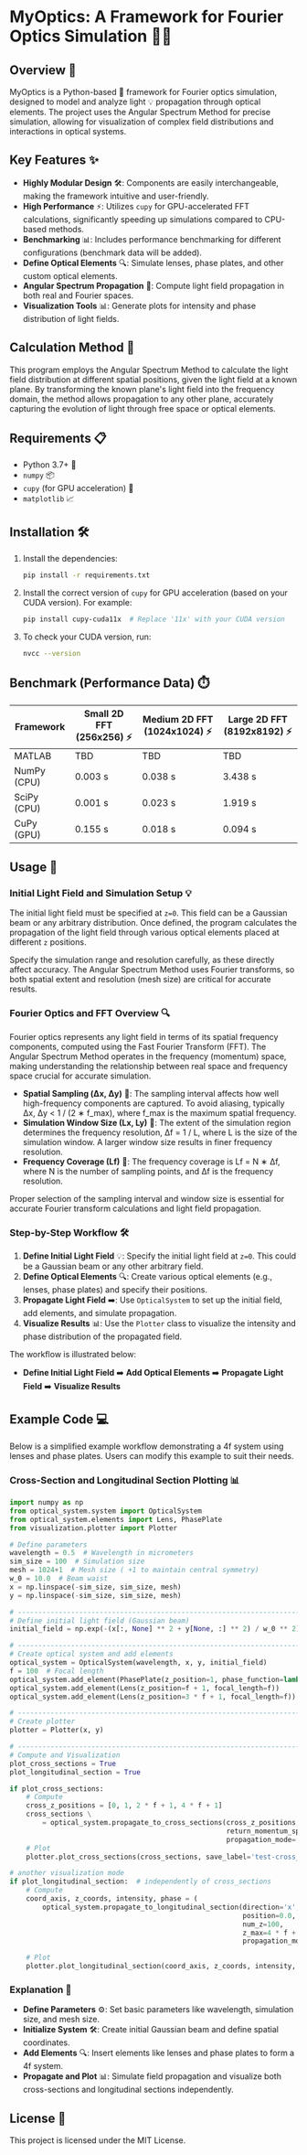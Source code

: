 # MyOptics: A Framework for Fourier Optics Simulation 🚀🔬

## Overview 🌟

MyOptics is a Python-based 🐍 framework for Fourier optics simulation, designed to model and analyze light 💡 propagation through optical elements. The project uses the Angular Spectrum Method for precise simulation, allowing for visualization of complex field distributions and interactions in optical systems.

## Key Features ✨

- **Highly Modular Design** 🛠️: Components are easily interchangeable, making the framework intuitive and user-friendly.
- **High Performance** ⚡: Utilizes `cupy` for GPU-accelerated FFT calculations, significantly speeding up simulations compared to CPU-based methods.
- **Benchmarking** 📊: Includes performance benchmarking for different configurations (benchmark data will be added).
- **Define Optical Elements** 🔍: Simulate lenses, phase plates, and other custom optical elements.
- **Angular Spectrum Propagation** 📐: Compute light field propagation in both real and Fourier spaces.
- **Visualization Tools** 📊: Generate plots for intensity and phase distribution of light fields.

## Calculation Method 🧠

This program employs the Angular Spectrum Method to calculate the light field distribution at different spatial positions, given the light field at a known plane. By transforming the known plane's light field into the frequency domain, the method allows propagation to any other plane, accurately capturing the evolution of light through free space or optical elements.

## Requirements 📋

- Python 3.7+ 🐍
- `numpy` 📦
- `cupy` (for GPU acceleration) 💨
- `matplotlib` 📈

## Installation 🛠️

1. Install the dependencies:

   ```bash
   pip install -r requirements.txt
   ```

2. Install the correct version of `cupy` for GPU acceleration (based on your CUDA version). For example:

   ```bash
   pip install cupy-cuda11x  # Replace '11x' with your CUDA version
   ```

3. To check your CUDA version, run:

   ```bash
   nvcc --version
   ```

## Benchmark (Performance Data) ⏱️

| Framework           | Small 2D FFT (256x256) ⚡ | Medium 2D FFT (1024x1024) ⚡ | Large 2D FFT (8192x8192) ⚡ |
|---------------------|--------------------------|-----------------------------|----------------------------|
| MATLAB              | TBD                      | TBD                         | TBD                        |
| NumPy (CPU)         | 0.003 s                  | 0.038 s                     | 3.438 s                    |
| SciPy (CPU)         | 0.001 s                  | 0.023 s                     | 1.919 s                    |
| CuPy (GPU)          | 0.155 s                  | 0.018 s                     | 0.094 s                    |

## Usage 📝

### Initial Light Field and Simulation Setup 💡

The initial light field must be specified at `z=0`. This field can be a Gaussian beam or any arbitrary distribution. Once defined, the program calculates the propagation of the light field through various optical elements placed at different `z` positions.

Specify the simulation range and resolution carefully, as these directly affect accuracy. The Angular Spectrum Method uses Fourier transforms, so both spatial extent and resolution (mesh size) are critical for accurate results.

### Fourier Optics and FFT Overview 🔍

Fourier optics represents any light field in terms of its spatial frequency components, computed using the Fast Fourier Transform (FFT). The Angular Spectrum Method operates in the frequency (momentum) space, making understanding the relationship between real space and frequency space crucial for accurate simulation.

- **Spatial Sampling (Δx, Δy)** 📏: The sampling interval affects how well high-frequency components are captured. To avoid aliasing, typically Δx, Δy < 1 / (2 ∗ f_max), where f_max is the maximum spatial frequency.
- **Simulation Window Size (Lx, Ly)** 📐: The extent of the simulation region determines the frequency resolution, Δf = 1 / L, where L is the size of the simulation window. A larger window size results in finer frequency resolution.
- **Frequency Coverage (Lf)** 🌌: The frequency coverage is Lf = N ∗ Δf, where N is the number of sampling points, and Δf is the frequency resolution.

Proper selection of the sampling interval and window size is essential for accurate Fourier transform calculations and light field propagation.

### Step-by-Step Workflow 🛠️

1. **Define Initial Light Field** 💡: Specify the initial light field at `z=0`. This could be a Gaussian beam or any other arbitrary field.
2. **Define Optical Elements** 🔍: Create various optical elements (e.g., lenses, phase plates) and specify their positions.
3. **Propagate Light Field** ➡️: Use `OpticalSystem` to set up the initial field, add elements, and simulate propagation.
4. **Visualize Results** 📊: Use the `Plotter` class to visualize the intensity and phase distribution of the propagated field.

The workflow is illustrated below:

- **Define Initial Light Field** ➡️ **Add Optical Elements** ➡️ **Propagate Light Field** ➡️ **Visualize Results**

## Example Code 💻

Below is a simplified example workflow demonstrating a 4f system using lenses and phase plates. Users can modify this example to suit their needs.

### Cross-Section and Longitudinal Section Plotting 📊

```python
import numpy as np
from optical_system.system import OpticalSystem
from optical_system.elements import Lens, PhasePlate
from visualization.plotter import Plotter

# Define parameters
wavelength = 0.5  # Wavelength in micrometers
sim_size = 100  # Simulation size
mesh = 1024+1  # Mesh size ( +1 to maintain central symmetry)
w_0 = 10.0  # Beam waist
x = np.linspace(-sim_size, sim_size, mesh)
y = np.linspace(-sim_size, sim_size, mesh)

# ----------------------------------------------------------------------------------------------------------------------
# Define initial light field (Gaussian beam)
initial_field = np.exp(-(x[:, None] ** 2 + y[None, :] ** 2) / w_0 ** 2)

# ----------------------------------------------------------------------------------------------------------------------
# Create optical system and add elements
optical_system = OpticalSystem(wavelength, x, y, initial_field)
f = 100  # Focal length
optical_system.add_element(PhasePlate(z_position=1, phase_function=lambda X, Y: np.exp(1j * np.arctan2(Y, X))))
optical_system.add_element(Lens(z_position=f + 1, focal_length=f))
optical_system.add_element(Lens(z_position=3 * f + 1, focal_length=f))

# ----------------------------------------------------------------------------------------------------------------------
# Create plotter
plotter = Plotter(x, y)

# ----------------------------------------------------------------------------------------------------------------------
# Compute and Visualization
plot_cross_sections = True
plot_longitudinal_section = True

if plot_cross_sections:
    # Compute
    cross_z_positions = [0, 1, 2 * f + 1, 4 * f + 1]
    cross_sections \
        = optical_system.propagate_to_cross_sections(cross_z_positions,
                                                     return_momentum_space_spectrum=True,
                                                     propagation_mode='Fresnel')  # Fresnel | Rigorous
    # Plot
    plotter.plot_cross_sections(cross_sections, save_label='test-cross_section', show=False)

# another visualization mode
if plot_longitudinal_section:  # independently of cross_sections
    # Compute
    coord_axis, z_coords, intensity, phase = (
        optical_system.propagate_to_longitudinal_section(direction='x',
                                                         position=0.0,
                                                         num_z=100,
                                                         z_max=4 * f + 1,
                                                         propagation_mode='Rigorous'))  # Fresnel | Rigorous

    # Plot
    plotter.plot_longitudinal_section(coord_axis, z_coords, intensity, phase, save_label='test-longitudinal_section', show=False)
```

### Explanation 📖

- **Define Parameters** ⚙️: Set basic parameters like wavelength, simulation size, and mesh size.
- **Initialize System** 🛠️: Create initial Gaussian beam and define spatial coordinates.
- **Add Elements** 🔍: Insert elements like lenses and phase plates to form a 4f system.
- **Propagate and Plot** 📊: Simulate field propagation and visualize both cross-sections and longitudinal sections independently.

## License 📜

This project is licensed under the MIT License.


